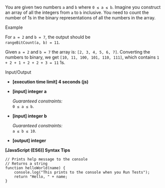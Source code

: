 You are given two numbers `a` and `b` where `0 ≤ a ≤ b`. Imagine you construct an array of
all the integers from `a` to `b` inclusive. You need to count the number of 1s in the
binary representations of all the numbers in the array.

Example

For `a = 2` and `b = 7`, the output should be  
`rangeBitCount(a, b) = 11`.

Given `a = 2` and `b = 7` the array is: `[2, 3, 4, 5, 6, 7]`. Converting the numbers to
binary, we get `[10, 11, 100, 101, 110, 111]`, which contains `1 + 2 + 1 + 2 + 2 + 3 = 11`
1s.

Input/Output

- **\[execution time limit\] 4 seconds (js)**

- **\[input\] integer a**

  _Guaranteed constraints:_  
  `0 ≤ a ≤ b`.

- **\[input\] integer b**

  _Guaranteed constraints:_  
  `a ≤ b ≤ 10`.

- **\[output\] integer**

**\[JavaScript (ES6)\] Syntax Tips**

    // Prints help message to the console
    // Returns a string
    function helloWorld(name) {
        console.log("This prints to the console when you Run Tests");
        return "Hello, " + name;
    }
